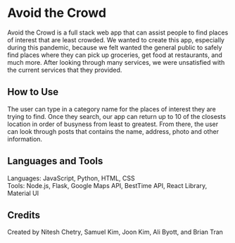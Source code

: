 # Avoid the Crowd

Avoid the Crowd is a full stack web app that can assist people to find places of interest that are least crowded.
We wanted to create this app, especially during this pandemic, because we felt wanted the general public to safely find 
places where they can pick up groceries, get food at restaurants, and much more. After looking through many services, we 
were unsatisfied with the current services that they provided.

## How to Use

The user can type in a category name for the places of interest they are trying to find. Once they search, our app can return up to 10 of the
closests location in order of busyness from least to greatest. From there, the user can look through posts that contains the name, address, photo and other information.  

## Languages and Tools 

Languages: JavaScript, Python, HTML, CSS<br/>
Tools: Node.js, Flask, Google Maps API, BestTime API, React Library, Material UI

## Credits

Created by Nitesh Chetry, Samuel Kim, Joon Kim, Ali Byott, and Brian Tran


